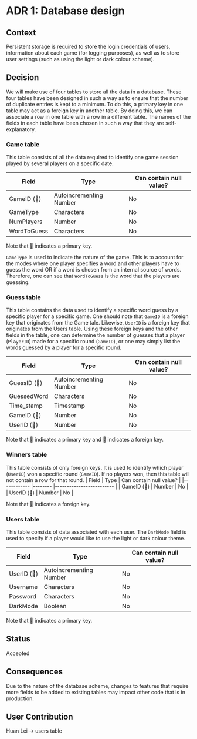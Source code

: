 # ADR 1: Database design
## Context
Persistent storage is required to store the login credentials of users, information about each game (for logging purposes), as well as to store user settings (such as using the light or dark colour scheme).
## Decision
We will make use of four tables to store all the data in a database. These four tables have been designed in such a way as to ensure that the number of duplicate entries is kept to a minimum. To do this, a primary key in one table may act as a foreign key in another table. By doing this, we can associate a row in one table with a row in a different table. The names of the fields in each table have been chosen in such a way that they are self-explanatory.

### Game table
This table consists of all the data required to identify one game session played by several players on a specific date.

| Field       	| Type                    	| Can contain null value? 	|
|-------------	|-------------------------	|-------------------------	|
| GameID (🔑)  	| Autoincrementing Number 	| No                      	|
| GameType    	| Characters              	| No                      	|
| NumPlayers  	| Number                  	| No                      	|
| WordToGuess 	| Characters              	| No                      	|

Note that 🔑 indicates a primary key.

``GameType`` is used to indicate the nature of the game. This is to account for the modes where one player specifies a word and other players have to guess the word OR if a word is chosen from an internal source of words. Therefore, one can see that ``WordToGuess`` is the word that the players are guessing.

### Guess table
This table contains the data used to identify a specific word guess by a specific player for a specific game. One should note that ``GameID`` is a foreign key that originates from the Game tale. Likewise, ``UserID`` is a foreign key that originates from the Users table. Using these foreign keys and the other fields in the table, one can determine the number of guesses that a player (``PlayerID``) made for a specific round (`GameID`), or one may simply list the words guessed by a player for a specific round.

| Field       	| Type                    	| Can contain null value? 	|
|-------------	|-------------------------	|-------------------------	|
| GuessID (🔑) 	| Autoincrementing Number 	| No                      	|
| GuessedWord 	| Characters              	| No                      	|
| Time_stamp  	| Timestamp               	| No                      	|
| GameID (🔶)  	| Number                  	| No                      	|
| UserID (🔶)  	| Number                  	| No                      	|

Note that 🔑 indicates a primary key and 🔶 indicates a foreign key.

### Winners table
This table consists of only foreign keys. It is used to identify which player (``UserID``) won a specific round (``GameID``). If no players won, then this table will not contain a row for that round.
| Field      	| Type   	| Can contain null value? 	|
|------------	|--------	|-------------------------	|
| GameID (🔶) 	| Number 	| No                      	|
| UserID (🔶) 	| Number 	| No                      	|

Note that 🔶 indicates a foreign key.

### Users table
This table consists of data associated with each user. The ``DarkMode`` field is used to specify if a player would like to use the light or dark colour theme.

| Field      	| Type                    	| Can contain null value? 	|
|------------	|-------------------------	|-------------------------	|
| UserID (🔑) 	| Autoincrementing Number 	| No                      	|
| Username   	| Characters              	| No                      	|
| Password   	| Characters              	| No                      	|
| DarkMode   	| Boolean                 	| No                      	|

Note that 🔑 indicates a primary key.

## Status
Accepted

## Consequences
Due to the nature of the database scheme, changes to features that require more fields to be added to existing tables may impact other code that is in production.

## User Contribution
Huan Lei -> users table
